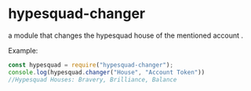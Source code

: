 # hypesquad-changer
a module that changes the hypesquad house of the mentioned account .


Example:
```js
const hypesquad = require("hypesquad-changer");
console.log(hypesquad.changer("House", "Account Token"))
//Hypesquad Houses: Bravery, Brilliance, Balance
```
